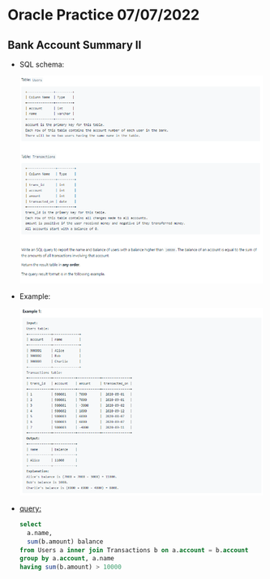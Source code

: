 # Oracle Practice 07/07/2022

## Bank Account Summary II

- SQL schema:

  ![bank_account_summary_ii_sql_schema](../img_sql_schema/7/7_bank_account_summary_ii_sql_schema.png)

- Example:

  ![bank_account_summary_ii](../img_example/7/7_bank_account_summary_ii.png)

- <ins>query:</ins>
  ```sql
  select
    a.name,
    sum(b.amount) balance
  from Users a inner join Transactions b on a.account = b.account
  group by a.account, a.name
  having sum(b.amount) > 10000
  ```
